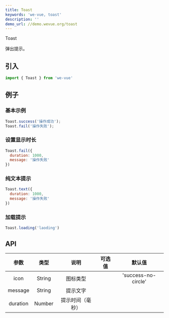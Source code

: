 ```yaml
---
title: Toast
keywords: 'we-vue, toast'
description: ''
demo_url: //demo.wevue.org/toast
---
```


Toast

弹出提示。

## 引入

```js
import { Toast } from 'we-vue'
```

## 例子

### 基本示例

```js
Toast.success('操作成功');
Toast.fail('操作失败');
```

### 设置显示时长

```js
Toast.fail({
  duration: 1000,
  message: '操作失败'
})
```

### 纯文本提示

```js
Toast.text({
  duration: 1000,
  message: '操作失败'
})
```

### 加载提示

```js
Toast.loading('laoding')
```

## API

|   参数   |   类型    |   说明   | 可选值  |  默认值  |
| :----: | :-----: | :----: | :--: | :---: |
| icon  | String  |  图标类型   |      |   'success-no-circle'    |
| message  | String  |  提示文字   |      |       |
| duration  | Number  |  提示时间（毫秒）   |      |       |

